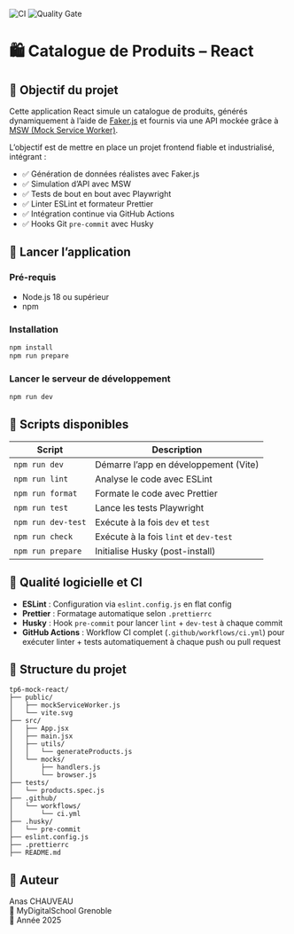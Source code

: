![CI](https://github.com/AnasChauveau/tp6-mock-react/actions/workflows/ci.yml/badge.svg)
![Quality Gate](https://sonarcloud.io/api/project_badges/measure?project=AnasChauveau_tp6-mock-react&metric=alert_status)

# 🛍️ Catalogue de Produits – React

## 🎯 Objectif du projet

Cette application React simule un catalogue de produits, générés dynamiquement à l’aide de [Faker.js](https://github.com/faker-js/faker) et fournis via une API mockée grâce à [MSW (Mock Service Worker)](https://mswjs.io/).

L’objectif est de mettre en place un projet frontend fiable et industrialisé, intégrant :

- ✅ Génération de données réalistes avec Faker.js
- ✅ Simulation d’API avec MSW
- ✅ Tests de bout en bout avec Playwright
- ✅ Linter ESLint et formateur Prettier
- ✅ Intégration continue via GitHub Actions
- ✅ Hooks Git `pre-commit` avec Husky

## 🚀 Lancer l’application

### Pré-requis

- Node.js 18 ou supérieur
- npm

### Installation

```bash
npm install
npm run prepare
```

### Lancer le serveur de développement

```bash
npm run dev
```

## 🧪 Scripts disponibles

|       Script         |               Description              |
|----------------------|----------------------------------------|
| `npm run dev`        | Démarre l’app en développement (Vite)  |
| `npm run lint`       | Analyse le code avec ESLint            |
| `npm run format`     | Formate le code avec Prettier          |
| `npm run test`       | Lance les tests Playwright             |
| `npm run dev-test`   | Exécute à la fois `dev` et `test`      |
| `npm run check`      | Exécute à la fois `lint` et `dev-test` |
| `npm run prepare`    | Initialise Husky (post-install)        |

## 🧱 Qualité logicielle et CI

- **ESLint** : Configuration via `eslint.config.js` en flat config
- **Prettier** : Formatage automatique selon `.prettierrc`
- **Husky** : Hook `pre-commit` pour lancer `lint` + `dev-test` à chaque commit
- **GitHub Actions** : Workflow CI complet (`.github/workflows/ci.yml`) pour exécuter linter + tests automatiquement à chaque push ou pull request

## 🧩 Structure du projet

```
tp6-mock-react/
├── public/
│   ├── mockServiceWorker.js
│   └── vite.svg
├── src/
│   ├── App.jsx
│   ├── main.jsx
│   ├── utils/
│   │   └── generateProducts.js
│   └── mocks/
│       ├── handlers.js
│       └── browser.js
├── tests/
│   └── products.spec.js
├── .github/
│   └── workflows/
│       └── ci.yml
├── .husky/
│   └── pre-commit
├── eslint.config.js
├── .prettierrc
├── README.md
```

## 👤 Auteur

Anas CHAUVEAU  
📍 MyDigitalSchool Grenoble  
📅 Année 2025
